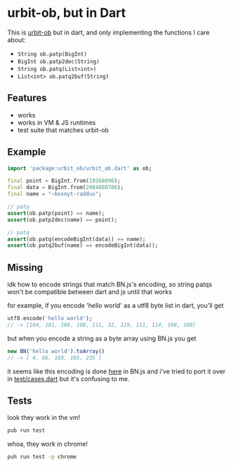# urbit-ob, but in Dart

This is [urbit-ob](https://github.com/urbit/urbit-ob) but in dart, and only implementing the functions I care about:

- `String ob.patp(BigInt)`
- `BigInt ob.patp2dec(String)`
- `String ob.patq(List<int>)`
- `List<int> ob.patq2buf(String)`

## Features

- works
- works in VM & JS runtimes
- test suite that matches urbit-ob


## Example

```dart
import 'package:urbit_ob/urbit_ob.dart' as ob;

final point = BigInt.from(19268096);
final data = BigInt.from(2884880786);
final name = "~bosnyt-raddux";

// patp
assert(ob.patp(point) == name);
assert(ob.patp2dec(name) == point);

// patq
assert(ob.patq(encodeBigInt(data)) == name);
assert(ob.patq2buf(name) == encodeBigInt(data));
```

## Missing

idk how to encode strings that match BN.js's encoding, so string patqs won't be compatible between dart and js until that works

for example, if you encode 'hello world' as a utf8 byte list in dart, you'll get

```dart
utf8.encode('hello world');
// -> [104, 101, 108, 108, 111, 32, 119, 111, 114, 108, 100]
```

but when you encode a string as a byte array using BN.js you get


```js
new BN('hello world').toArray()
// -> [ 4, 86, 168, 105, 235 ]
```

it seems like this encoding is done [here](https://github.com/indutny/bn.js/blob/master/lib/bn.js#L143) in BN.js and i've tried to port it over in [test/cases.dart](test/cases.dart) but it's confusing to me.

## Tests

look they work in the vm!

```bash
pub run test
```

whoa, they work in chrome!

```bash
puh run test -p chrome
```
